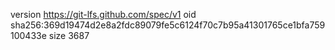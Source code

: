 version https://git-lfs.github.com/spec/v1
oid sha256:369d19474d2e8a2fdc89079fe5c6124f70c7b95a41301765ce1bfa759100433e
size 3687
